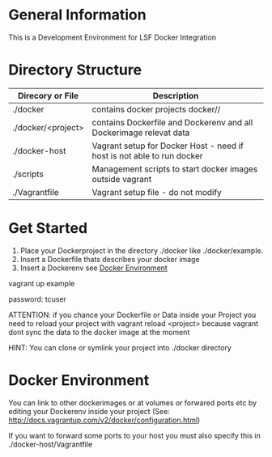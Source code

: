 General Information 
===================

This is a Development Environment for LSF Docker Integration


Directory Structure
===================

| Direcory or File     | Description                                                            |
|----------------------|------------------------------------------------------------------------|
| ./docker             | contains docker projects docker/<project>/                             |
| ./docker/\<project\> | contains Dockerfile and Dockerenv and all Dockerimage relevat data     |
| ./docker-host        | Vagrant setup for Docker Host - need if host is not able to run docker |
| ./scripts            | Management scripts to start docker images outside vagrant              |
| ./Vagrantfile        | Vagrant setup file - do not modify                                     |

Get Started
===========

1. Place your Dockerproject in the directory ./docker like ./docker/example.
2. Insert a Dockerfile thats describes your docker image
3. Insert a Dockerenv see [Docker Environment](#docker-environment)

vagrant up example

password: tcuser

ATTENTION: if you chance your Dockerfile or Data inside your Project you need to reload your project with vagrant reload \<project\> because vagrant dont sync the data to the docker image at the moment

HINT: You can clone or symlink your project into ./docker directory 

Docker Environment
==================

You can link to other dockerimages or at volumes or forwared ports etc by editing your Dockerenv inside your project (See: http://docs.vagrantup.com/v2/docker/configuration.html)

If you want to forward some ports to your host you must also specify this in ./docker-host/Vagrantfile
